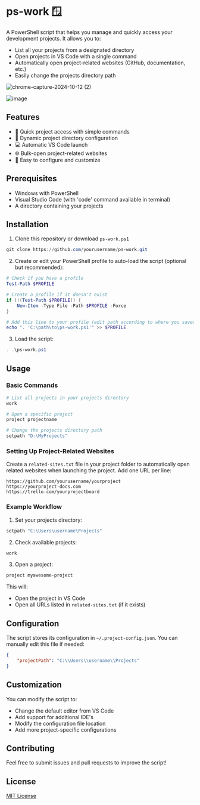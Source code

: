 # ps-work 🪟

A PowerShell script that helps you manage and quickly access your development projects. It allows you to:
- List all your projects from a designated directory
- Open projects in VS Code with a single command
- Automatically open project-related websites (GitHub, documentation, etc.)
- Easily change the projects directory path

![chrome-capture-2024-10-12 (2)](https://github.com/user-attachments/assets/807a5519-cee5-40b8-8b76-68cd12f3da87)

![image](https://github.com/user-attachments/assets/c3aa65f0-99fc-465b-b9ee-b50466eb901b)


## Features

- 🚀 Quick project access with simple commands
- 📂 Dynamic project directory configuration
- 💻 Automatic VS Code launch
- 🌐 Bulk-open project-related websites
- 🔧 Easy to configure and customize

## Prerequisites

- Windows with PowerShell
- Visual Studio Code (with 'code' command available in terminal)
- A directory containing your projects

## Installation

1. Clone this repository or download `ps-work.ps1`
```powershell
git clone https://github.com/yourusername/ps-work.git
```

2. Create or edit your PowerShell profile to auto-load the script (optional but recommended):
```powershell
# Check if you have a profile
Test-Path $PROFILE

# Create a profile if it doesn't exist
if (!(Test-Path $PROFILE)) {
    New-Item -Type File -Path $PROFILE -Force
}

# Add this line to your profile (edit path according to where you saved the script)
echo ". 'C:\path\to\ps-work.ps1'" >> $PROFILE
```

3. Load the script:
```powershell
. .\ps-work.ps1
```

## Usage

### Basic Commands

```powershell
# List all projects in your projects directory
work

# Open a specific project
project projectname

# Change the projects directory path
setpath "D:\MyProjects"
```

### Setting Up Project-Related Websites

Create a `related-sites.txt` file in your project folder to automatically open related websites when launching the project. Add one URL per line:

```text
https://github.com/yourusername/yourproject
https://yourproject-docs.com
https://trello.com/yourprojectboard
```

### Example Workflow

1. Set your projects directory:
```powershell
setpath "C:\Users\username\Projects"
```

2. Check available projects:
```powershell
work
```

3. Open a project:
```powershell
project myawesome-project
```

This will:
- Open the project in VS Code
- Open all URLs listed in `related-sites.txt` (if it exists)

## Configuration

The script stores its configuration in `~/.project-config.json`. You can manually edit this file if needed:

```json
{
    "projectPath": "C:\\Users\\username\\Projects"
}
```

## Customization

You can modify the script to:
- Change the default editor from VS Code
- Add support for additional IDE's
- Modify the configuration file location
- Add more project-specific configurations

## Contributing

Feel free to submit issues and pull requests to improve the script!

## License

[MIT License](LICENSE)
